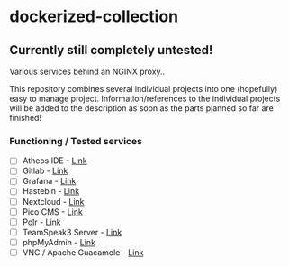 # dockerized-collection

## Currently still completely untested!

Various services behind an NGINX proxy..

This repository combines several individual projects into one (hopefully) easy to manage project.
Information/references to the individual projects will be added to the description as soon as the parts planned so far are finished!




### Functioning / Tested services
- [ ] Atheos IDE - [Link](https://www.atheos.io/)
- [ ] Gitlab - [Link](https://docs.gitlab.com/ce/)
- [ ] Grafana - [Link](https://grafana.com/)
- [ ] Hastebin - [Link](https://hub.docker.com/r/rlister/hastebin/)
- [ ] Nextcloud - [Link](https://nextcloud.com/)
- [ ] Pico CMS - [Link](http://picocms.org/docs/)
- [ ] Polr - [Link](https://polrproject.org/)
- [ ] TeamSpeak3 Server - [Link](https://www.teamspeak.de/)
- [ ] phpMyAdmin - [Link](https://www.phpmyadmin.net/)
- [ ] VNC / Apache Guacamole - [Link](https://guacamole.apache.org/)